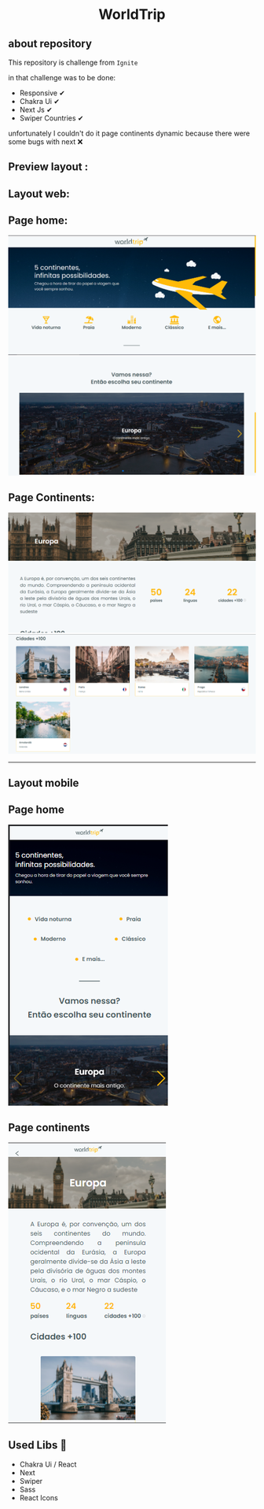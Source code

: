 <h1 align="center">WorldTrip</h1>

## about repository

This repository is challenge from `Ignite`

in that challenge was to be done:
- Responsive ✔
- Chakra Ui ✔
- Next Js ✔
- Swiper Countries ✔

unfortunately I couldn't do it page continents dynamic because there were some bugs with next ❌

## Preview layout :

## Layout web:

## Page home:
![Page home](https://github.com/Guss-droid/worldtrip/blob/continents/assets/pageHome.png)
![Page home 2](https://github.com/Guss-droid/worldtrip/blob/continents/assets/pageHome2.png)


## Page Continents: 

![Page continents](https://github.com/Guss-droid/worldtrip/blob/continents/assets/pageContinents2.png)
![Page continents](https://github.com/Guss-droid/worldtrip/blob/continents/assets/pageContinents3.png)

<hr />

## Layout mobile 

## Page home

![Page home](https://github.com/Guss-droid/worldtrip/blob/continents/assets/responsiveHome.png)

## Page continents
![Page continents](https://github.com/Guss-droid/worldtrip/blob/continents/assets/responsiveContinents.png)

## Used Libs 📕

- Chakra Ui / React
- Next
- Swiper
- Sass
- React Icons
